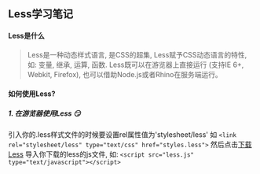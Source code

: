 ## Less学习笔记

#### Less是什么

> Less是一种动态样式语言, 是CSS的超集, Less赋予CSS动态语言的特性, 如: 变量, 继承, 运算, 函数. Less既可以在游览器上直接运行 (支持IE 6+, Webkit, Firefox), 也可以借助Node.js或者Rhino在服务端运行。

#### 如何使用Less?

##### 1. 在游览器使用Less :smirk:

引入你的.less样式文件的时候要设置rel属性值为'stylesheet/less'
如 `<link rel="stylesheet/less" type="text/css" href="styles.less">`
然后点击[下载Less](http://cloud.github.com/downloads/cloudhead/less.js/less-1.3.1.min.js)
导入你下载的less的js文件,
如: `<script src="less.js" type="text/javascript"></script>`

